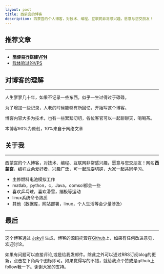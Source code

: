 ```yaml
---
layout: post
title: 西蒙宫的博客
description: 西蒙宫的个人博客，对技术、编程、互联网非常感兴趣，愿意与您交朋友！
---
```


## 推荐文章
----
 - **[简便易行搭建VPN](http://blog.simongong.net/2015/06/%E7%AE%80%E5%8D%95%E7%9A%84%E6%A2%AF%E5%AD%90%E6%90%AD%E5%BB%BA%E6%96%B9%E6%B3%95%EF%BC%8C%E6%9C%80%E5%B0%8F%E6%88%90%E6%9C%AC%EF%BC%8C%E6%9C%80%E6%96%B9%E4%BE%BF%E4%B9%8B%E9%80%89/)**
 - [我体验过的VPS](http://blog.simongong.net/2016/01/11/wotiyanguodeVPS.html)

## 对博客的理解
----

人生寥寥几十年，如果不记录一些东西，似乎一生过得过于碌碌。

为了增加一些记录，人老的时候能够有所回忆，开始写这个博客。

博客内容大多为技术，也有一些絮絮叨叨，各位客官可以一起聊聊天，喝喝茶。

本博客90%为原创，10%来自于网络文章

## 关于我
---
西蒙宫的个人博客，对技术、编程、互联网非常感兴趣，愿意与您交朋友！网名**西蒙宫**，编程业余爱好者，兴趣广泛，可一起玩耍切磋，大家一起共同学习。

-   主修燃料电池模拟工作
-   matlab，python，c，Java，comsol都会一些
-   喜欢乒乓球，喜欢滑雪，蹦极等运动
-   linux系统命令熟悉
-   其他（数据库，网站部署，linux，个人生活等会少量涉及）


## 最后
---
这个博客通过 [Jekyll](http://jekyllrb.com/) 生成，博客的源码托管在[Github](https://github.com/gj3169/gj3169.github.io)上，如果有任何改进意见，欢迎讨论。

如果有问题可以直接评论,或是给我发邮件。除此之外可以通过RRS订阅blog的更新，点击左下角两个图标即可。如果觉得写的不错，就给我点个赞或是github上follow我一下。谢谢大家的支持。